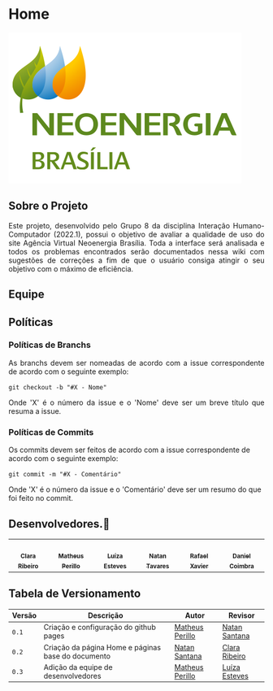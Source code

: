 # Home

![Logo](assets/logo.png)

## Sobre o Projeto

<div style="text-align: justify">
Este projeto, desenvolvido pelo Grupo 8 da disciplina Interação Humano-Computador (2022.1), possui o objetivo
de avaliar a qualidade de uso do site Agência Virtual Neoenergia Brasília. Toda a interface será analisada 
e todos os problemas encontrados serão documentados nessa wiki com sugestões de correções a fim de que o 
usuário consiga atingir o seu objetivo com o máximo de eficiência.
</div>

## Equipe


## Políticas

### Políticas de Branchs

<div style="text-align: justify">
As branchs devem ser nomeadas de acordo com a issue correspondente de acordo com o seguinte exemplo:

```
git checkout -b "#X - Nome"
```
Onde 'X' é o número da issue e o 'Nome' deve ser um breve título que resuma a issue.
</div>

### Políticas de Commits
Os commits devem ser feitos de acordo com a issue correspondente de acordo com o seguinte exemplo:

```
git commit -m "#X - Comentário"
```
Onde 'X' é o número da issue e o 'Comentário' deve ser um resumo do que foi feito no commit.

## Desenvolvedores.🤝

<div class="md-typeset__scrollwrap"><div class="md-typeset__table"><table>
    <tbody><tr>
        <td align="center"><a href="https://github.com/clara-ribeiro"><img onmouseover="opaqImg(this)" onmouseout="normalImg(this)" 
        style="border-radius: 50%; opacity: 1;" src="https://avatars.githubusercontent.com/u/64803940?v=4" alt="" 
        width="250px;"><br><sub><b>Clara Ribeiro</b></sub></a><br><a href="https://github.com/clara-ribeiro"></a></td>
        <td align="center"><a href="https://github.com/MatheusPerillo"><img onmouseover="opaqImg(this)" onmouseout="normalImg(this)" 
        style="border-radius: 50%; opacity: 1;" src="https://avatars.githubusercontent.com/MatheusPerillo" alt="" 
        width="230px;"><br><sub><b>Matheus Perillo</b></sub></a><br><a href="https://github.com/MatheusPerillo"></a></td>
        <td align="center"><a href="https://github.com/luiza-esteves"><img onmouseover="opaqImg(this)" onmouseout="normalImg(this)" 
        style="border-radius: 50%; opacity: 1;" src="https://avatars.githubusercontent.com/u/69515514?v=4" alt="" 
        width="245px;"><br><sub><b>Luíza Esteves</b></sub></a><br><a href="https://github.com/luiza-esteves"></a></td>
        <td align="center"><a href="https://github.com/Neitan2001"><img onmouseover="opaqImg(this)" onmouseout="normalImg(this)" 
        style="border-radius: 50%;" src="https://avatars.githubusercontent.com/u/64803935?v=4" alt="" 
        width="250px;"><br><sub><b>Natan Tavares</b></sub></a><br><a href="https://github.com/Neitan2001"></a></td>
        <td align="center"><a href="https://github.com/rafaelxavierr"><img onmouseover="opaqImg(this)" onmouseout="normalImg(this)" 
        style="border-radius: 50%; opacity: 1;" src="https://avatars.githubusercontent.com/u/75219636?v=4" alt="" 
        width="270px;"><br><sub><b>Rafael Xavier</b></sub></a><br><a href="https://github.com/rafaelxavierr"></a></td>
        <td align="center"><a href="https://github.com/DanielCoimbra"><img onmouseover="opaqImg(this)" onmouseout="normalImg(this)" 
        style="border-radius: 50%;" src="https://avatars.githubusercontent.com/u/49206670?v=4" alt="" 
        width="240px;"><br><sub><b>Daniel Coimbra</b></sub></a><br><a href="https://github.com/DanielCoimbra"></a></td>      
    </tr> 
</tbody></table></div></div>

## Tabela de Versionamento


| Versão | Descrição | Autor | Revisor |
| ------ | --------- | ----- | ------- |
| `0.1`  | Criação e configuração do github pages | [Matheus Perillo](https://github.com/MatheusPerillo) | [Natan Santana](https://github.com/Neitan2001)
| `0.2`  | Criação da página Home e páginas base do documento | [Natan Santana](https://github.com/Neitan2001) | [Clara Ribeiro](https://github.com/clara-ribeiro)
| `0.3`  | Adição da equipe de desenvolvedores | [Matheus Perillo](https://github.com/MatheusPerillo) | [Luíza Esteves](https://github.com/luiza-esteves)

